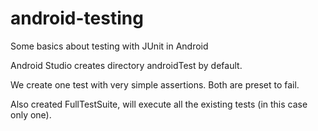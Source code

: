 # android-testing
Some basics about testing with JUnit in Android

Android Studio creates directory androidTest by default.

We create one test with very simple assertions. Both are preset to fail.

Also created FullTestSuite, will execute all the existing tests (in this case only one).


